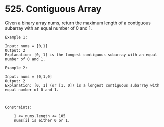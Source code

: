 # 525. Contiguous Array

Given a binary array nums, return the maximum length of a contiguous subarray with an equal number of 0 and 1.

```text
Example 1:

Input: nums = [0,1]
Output: 2
Explanation: [0, 1] is the longest contiguous subarray with an equal number of 0 and 1.

Example 2:

Input: nums = [0,1,0]
Output: 2
Explanation: [0, 1] (or [1, 0]) is a longest contiguous subarray with equal number of 0 and 1.

 

Constraints:

    1 <= nums.length <= 105
    nums[i] is either 0 or 1.
```
